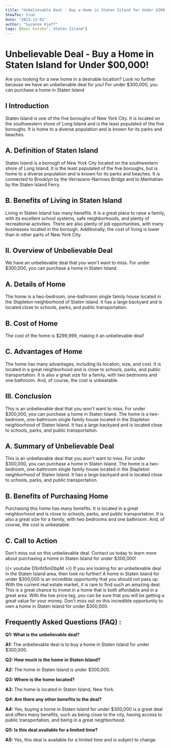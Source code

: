```yaml
---
title: "Unbelievable Deal - Buy a Home in Staten Island for Under $300,000!"
ShowToc: true 
date: "2023-12-02"
author: "Suzanne Kieff" 
tags: [Real Estate", Staten Island"]
---
```

# Unbelievable Deal - Buy a Home in Staten Island for Under $00,000!

Are you looking for a new home in a desirable location? Look no further because we have an unbelievable deal for you! For under $300,000, you can purchase a home in Staten Island

## I Introduction 

Staten Island is one of the five boroughs of New York City. It is located on the southwestern shore of Long Island and is the least populated of the five boroughs. It is home to a diverse population and is known for its parks and beaches. 

## A. Definition of Staten Island 

Staten Island is a borough of New York City located on the southwestern shore of Long Island. It is the least populated of the five boroughs, but is home to a diverse population and is known for its parks and beaches. It is connected to Brooklyn by the Verrazano-Narrows Bridge and to Manhattan by the Staten Island Ferry. 

## B. Benefits of Living in Staten Island 

Living in Staten Island has many benefits. It is a great place to raise a family, with its excellent school systems, safe neighborhoods, and plenty of recreational activities. There are also plenty of job opportunities, with many businesses located in the borough. Additionally, the cost of living is lower than in other parts of New York City. 

## II. Overview of Unbelievable Deal 

We have an unbelievable deal that you won't want to miss. For under $300,000, you can purchase a home in Staten Island. 

## A. Details of Home 

The home is a two-bedroom, one-bathroom single family house located in the Stapleton neighborhood of Staten Island. It has a large backyard and is located close to schools, parks, and public transportation. 

## B. Cost of Home 

The cost of the home is $299,999, making it an unbelievable deal! 

## C. Advantages of Home 

The home has many advantages, including its location, size, and cost. It is located in a great neighborhood and is close to schools, parks, and public transportation. It is also a great size for a family, with two bedrooms and one bathroom. And, of course, the cost is unbeatable. 

## III. Conclusion 

This is an unbelievable deal that you won't want to miss. For under $300,000, you can purchase a home in Staten Island. The home is a two-bedroom, one-bathroom single family house located in the Stapleton neighborhood of Staten Island. It has a large backyard and is located close to schools, parks, and public transportation. 

## A. Summary of Unbelievable Deal 

This is an unbelievable deal that you won't want to miss. For under $300,000, you can purchase a home in Staten Island. The home is a two-bedroom, one-bathroom single family house located in the Stapleton neighborhood of Staten Island. It has a large backyard and is located close to schools, parks, and public transportation. 

## B. Benefits of Purchasing Home 

Purchasing this home has many benefits. It is located in a great neighborhood and is close to schools, parks, and public transportation. It is also a great size for a family, with two bedrooms and one bathroom. And, of course, the cost is unbeatable. 

## C. Call to Action 

Don't miss out on this unbelievable deal. Contact us today to learn more about purchasing a home in Staten Island for under $300,000!

{{< youtube DSnfd5mDbpM >}} 
If you are looking for an unbelievable deal in the Staten Island area, then look no further! A home in Staten Island for under $300,000 is an incredible opportunity that you should not pass up. With the current real estate market, it is rare to find such an amazing deal. This is a great chance to invest in a home that is both affordable and in a great area. With the low price tag, you can be sure that you will be getting a great value for your money. Don't miss out on this incredible opportunity to own a home in Staten Island for under $300,000.

## Frequently Asked Questions (FAQ) :
**Q1: What is the unbelievable deal?** 

**A1:** The unbelievable deal is to buy a home in Staten Island for under $300,000. 

**Q2: How much is the home in Staten Island?**

**A2:** The home in Staten Island is under $300,000. 

**Q3: Where is the home located?**

**A3:** The home is located in Staten Island, New York. 

**Q4: Are there any other benefits to the deal?**

**A4:** Yes, buying a home in Staten Island for under $300,000 is a great deal and offers many benefits, such as being close to the city, having access to public transportation, and being in a great neighborhood. 

**Q5: Is this deal available for a limited time?**

**A5:** Yes, this deal is available for a limited time and is subject to change.



